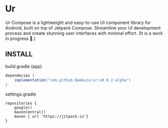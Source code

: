 
# Ur 
Ur Compose is a lightweight and easy-to-use UI component library for Android, built on top of Jetpack Compose. Streamline your UI development process and create stunning user interfaces with minimal effort. (It is a work in progress 🚧.)

## INSTALL
build.gradle (app)
```groovy
dependecies {
    implementation("com.github.Namkuzu:ur:v0.0.2-alpha")
}
```

settings.gradle
```
repositories {
    google()
    mavenCentral()
    maven { url 'https://jitpack.io'}
}
```

